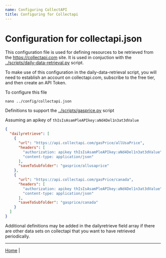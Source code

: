```yaml
---
name: Configuring CollectAPI
title: Configuring for Collectapi
---
```


# Configuration for collectapi.json

This configuration file is used for defining resources to be retrieved from the
https://collectapi.com site.  It is used in conjuction with the 
[../scripts/daily-data-retrieval.py](./script-daily-data-retrieval.md)
script.

To make use of this configuration in the daily-data-retrieval script, you will
need to establish an account on collectapi.com, subscribe to the free tier, and
then create an API Token.

To configure this file

```shell
nano ../config/collectapi.json
```

Definitions to support the [../scripts/gasprice.py](./script-gasprice.md) script

Assuming an apikey of `thIsIsAsamPleAPIkey:aNd4Del1n3at3dValue`

```json
{
  "dailyretrieve": [
    {
      "url": "https://api.collectapi.com/gasPrice/allUsaPrice",
      "headers": [
        "authorization: apikey thIsIsAsamPleAPIkey:aNd4Del1n3at3dValue",
        "content-type: application/json"
      ],
      "saveToSubfolder": "gasprice/allusaprice"
    },
    {
      "url": "https://api.collectapi.com/gasPrice/canada",
      "headers": [
        "authorization: apikey thIsIsAsamPleAPIkey:aNd4Del1n3at3dValue",
        "content-type: application/json"
      ],
      "saveToSubfolder": "gasprice/canada"
    }
  ]
}
```

Additional definitions may be added in the dailyretrieve field array if there
are other data sets on collectapi that you want to have retrieved periodically.

---

[Home](../) | 

